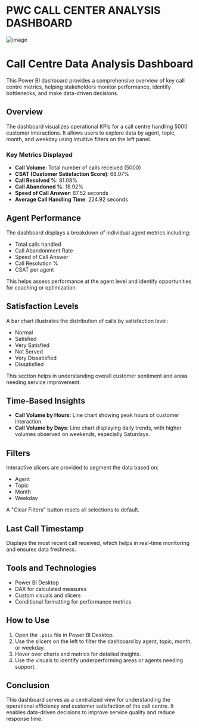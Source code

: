 # PWC CALL CENTER ANALYSIS DASHBOARD
![image](https://github.com/user-attachments/assets/1ae7e53f-2f4a-4fd4-b799-9b7f679c3279)


# Call Centre Data Analysis Dashboard

This Power BI dashboard provides a comprehensive overview of key call centre metrics, helping stakeholders monitor performance, identify bottlenecks, and make data-driven decisions.

## Overview

The dashboard visualizes operational KPIs for a call centre handling 5000 customer interactions. It allows users to explore data by agent, topic, month, and weekday using intuitive filters on the left panel.

### Key Metrics Displayed

- **Call Volume**: Total number of calls received (5000)
- **CSAT (Customer Satisfaction Score)**: 68.07%
- **Call Resolved %**: 81.08%
- **Call Abandoned %**: 18.92%
- **Speed of Call Answer**: 67.52 seconds
- **Average Call Handling Time**: 224.92 seconds

## Agent Performance

The dashboard displays a breakdown of individual agent metrics including:

- Total calls handled
- Call Abandonment Rate
- Speed of Call Answer
- Call Resolution %
- CSAT per agent

This helps assess performance at the agent level and identify opportunities for coaching or optimization.

## Satisfaction Levels

A bar chart illustrates the distribution of calls by satisfaction level:
- Normal
- Satisfied
- Very Satisfied
- Not Served
- Very Dissatisfied
- Dissatisfied

This section helps in understanding overall customer sentiment and areas needing service improvement.

## Time-Based Insights

- **Call Volume by Hours**: Line chart showing peak hours of customer interaction.
- **Call Volume by Days**: Line chart displaying daily trends, with higher volumes observed on weekends, especially Saturdays.

## Filters

Interactive slicers are provided to segment the data based on:
- Agent
- Topic
- Month
- Weekday

A "Clear Filters" button resets all selections to default.

## Last Call Timestamp

Displays the most recent call received, which helps in real-time monitoring and ensures data freshness.

## Tools and Technologies

- Power BI Desktop
- DAX for calculated measures
- Custom visuals and slicers
- Conditional formatting for performance metrics

## How to Use

1. Open the `.pbix` file in Power BI Desktop.
2. Use the slicers on the left to filter the dashboard by agent, topic, month, or weekday.
3. Hover over charts and metrics for detailed insights.
4. Use the visuals to identify underperforming areas or agents needing support.

## Conclusion

This dashboard serves as a centralized view for understanding the operational efficiency and customer satisfaction of the call centre. It enables data-driven decisions to improve service quality and reduce response time.


